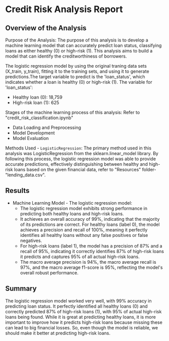 # Credit Risk Analysis Report

## Overview of the Analysis

Purpose of the Analysis:
The purpose of this analysis is to develop a machine learning model that can accurately predict loan status, classifying loans as either healthy (0) or high-risk (1). This analysis aims to  build a model that can identify the creditworthiness of borrowers.

The logistic regression model by using the original traning data sets (X_train, y_train), fitting it to the training sets, and using it to generate predictions.The target variable to predict is the 'loan_status', which indicates whether a loan is healthy (0) or high-risk (1).
The variable for 'loan_status':
- Healthy loan (0): 18,759
- High-risk loan (1): 625

Stages of the machine learning process of this analysis:
Refer to "credit_risk_classification.ipynb"
- Data Loading and Preprocessing
- Model Development
- Model Evaluation

Methods Used - `LogisticRegression`:
The primary method used in this analysis was LogisticRegression from the sklearn.linear_model library. 
By following this process, the logistic regression model was able to provide accurate predictions, effectively distinguishing between healthy and high-risk loans based on the given financial data, refer to "Resources" folder-"lending_data.csv".

## Results

* Machine Learning Model - The logistic regression model:
    *  The logistic regression model exhibits strong performance in predicting both healthy loans and high-risk loans. 
    - It achieves an overall accuracy of 99%, indicating that the majority of its predictions are correct. For healthy loans (label 0), the model achieves a precision and recall of 100%, meaning it perfectly identifies all healthy loans without any false positives or false negatives. 
    - For high-risk loans (label 1), the model has a precision of 87% and a recall of 95%, indicating it correctly identifies 87% of high-risk loans it predicts and captures 95% of all actual high-risk loans. 
    - The macro average precision is 94%, the macro average recall is 97%, and the macro average f1-score is 95%, reflecting the model's overall robust performance.
   

## Summary

The logistic regression model worked very well, with 99% accuracy in predicting loan status. It perfectly identified all healthy loans (0) and correctly predicted 87% of high-risk loans (1), with 95% of actual high-risk loans being found. While it is great at predicting healthy loans, it is more important to improve how it predicts high-risk loans because missing these can lead to big financial losses. So, even though the model is reliable, we should make it better at predicting high-risk loans.
